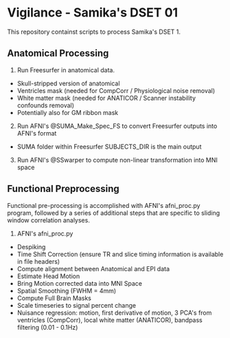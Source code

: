 # Vigilance - Samika's DSET 01

This repository containst scripts to process Samika's DSET 1. 

## Anatomical Processing

1. Run Freesurfer in anatomical data.
  * Skull-stripped version of anatomical
  * Ventricles mask (needed for CompCorr / Physiological noise removal)
  * White matter mask (needed for ANATICOR / Scanner instability confounds removal)
  * Potentially also for GM ribbon mask 

2. Run AFNI's @SUMA_Make_Spec_FS to convert Freesurfer outputs into AFNI's format
  * SUMA folder within Freesurfer SUBJECTS_DIR is the main output

3. Run AFNI's @SSwarper to compute non-linear transformation into MNI space

## Functional Preprocessing

Functional pre-processing is accomplished with AFNI's afni_proc.py program, followed by a series of additional steps that are specific to sliding window correlation analyses. 

1. AFNI's afni_proc.py
  * Despiking
  * Time Shift Correction (ensure TR and slice timing information is available in file headers)
  * Compute alignment between Anatomical and EPI data
  * Estimate Head Motion
  * Bring Motion corrected data into MNI Space
  * Spatial Smoothing (FWHM = 4mm)
  * Compute Full Brain Masks
  * Scale timeseries to signal percent change
  * Nuisance regression: motion, first derivative of motion, 3 PCA's from ventricles (CompCorr), local white matter (ANATICOR), bandpass filtering (0.01 - 0.1Hz)

